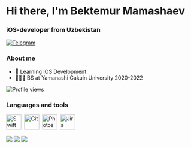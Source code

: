 <div id="header">
	<h1>Hi there, I'm Bektemur Mamashaev</h1>
	<h3>iOS-developer from Uzbekistan</h3>
</div>

<div id="socials">
	<a href="https://t.me/bektemur_07">
		<img src="https://img.shields.io/badge/Telegram-blue?style=for-the-badge&logo=telegram&logoColor=white" alt="Telegram"/>
	</a>
</div>


### About me
- 🧠 Learning IOS Development
- 👨🏻‍🎓 BS at Yamanashi Gakuin University 2020-2022


<!--
**bb-pro/bb-pro** is a ✨ _special_ ✨ repository because its `README.md` (this file) appears on your GitHub profile.

Here are some ideas to get you started:

- 🔭 I’m currently working on my pet projects
- 🌱 I’m currently learning Swift
- 👯 I’m looking to collaborate on projects in swift Language
- 🤔 I’m looking for help with ...
- 💬 Ask me about anything
- 📫 How to reach me: bektemurmamashayev07@gmail.com
- ⚡ Fun fact: I love chess 
-->
![Profile views](https://komarev.com/ghpvc/?username=bb-pro&color=green)

### Languages and tools

<img src="https://cdn.jsdelivr.net/gh/devicons/devicon/icons/swift/swift-original.svg" title="Swift" width="40" height="40"/>&nbsp;
<img src="https://cdn.jsdelivr.net/gh/devicons/devicon/icons/git/git-plain.svg" title="Git" width="40" height="40"/>&nbsp;
<img src="https://cdn.jsdelivr.net/gh/devicons/devicon/icons/photoshop/photoshop-line.svg" title="Photoshop" width="40" height="40"/>&nbsp;
<img src="https://cdn.jsdelivr.net/gh/devicons/devicon/icons/jira/jira-original.svg" title="Jira" width="40" height="40"/>&nbsp;

![](http://github-profile-summary-cards.vercel.app/api/cards/profile-details?username=bb-pro&&show_icons=true&theme=radical)
![](http://github-profile-summary-cards.vercel.app/api/cards/stats?username=bb-pro&show_icons=true&theme=radical)
![](http://github-profile-summary-cards.vercel.app/api/cards/productive-time?username=bb-pro&show_icons=true&theme=radical&utcOffset=5)


